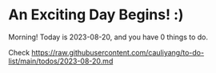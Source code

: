 # An Exciting Day Begins! :)

Morning! Today is 2023-08-20, and you have 0 things to do.

Check https://raw.githubusercontent.com/cauliyang/to-do-list/main/todos/2023-08-20.md